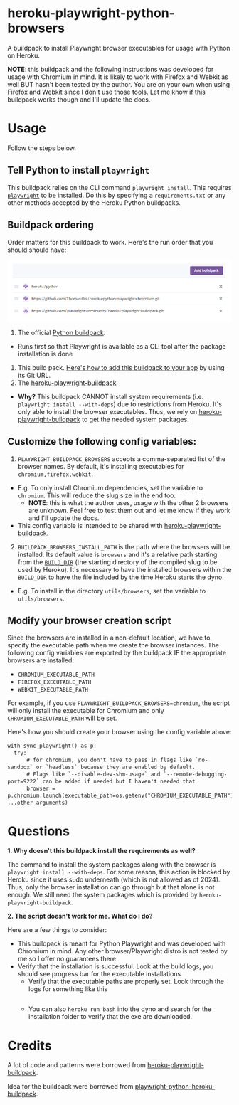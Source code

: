 # heroku-playwright-python-browsers
A buildpack to install Playwright browser executables for usage with Python on Heroku. 

**NOTE**: this buildpack and the following instructions was developed for usage with Chromium in mind. It is likely to work with Firefox and Webkit as well BUT hasn't been tested by the author. You are on your own when using Firefox and Webkit since I don't use those tools. Let me know if this buildpack works though and I'll update the docs.

# Usage

Follow the steps below.

## Tell Python to install `playwright`

This buildpack relies on the CLI command `playwright install`. This requires [`playwright`](https://pypi.org/project/playwright/) to be installed. Do this by specifying a `requirements.txt` or any other methods accepted by the Heroku Python buildpacks.

## Buildpack ordering

Order matters for this buildpack to work. Here's the run order that you should should have:

![Buildpack Image](Buildpacks.PNG)

1. The official [Python buildpack](https://elements.heroku.com/buildpacks/heroku/heroku-buildpack-python).
  - Runs first so that Playwright is available as a CLI tool after the package installation is done
1. This build pack. [Here's how to add this buildpack to your app](https://devcenter.heroku.com/articles/buildpacks#using-a-third-party-buildpack) by using its Git URL.
2. The [heroku-playwright-buildpack](https://github.com/playwright-community/heroku-playwright-buildpack)
  - **Why?** This buildpack CANNOT install system requirements (i.e. `playwright install --with-deps`) due to restrictions from Heroku. It's only able to install the browser executables. Thus, we rely on [heroku-playwright-buildpack](https://github.com/playwright-community/heroku-playwright-buildpack) to get the needed system packages.


## Customize the following config variables:
1. `PLAYWRIGHT_BUILDPACK_BROWSERS` accepts a comma-separated list of the browser names. By default, it's installing executables for `chromium,firefox,webkit`.
  - E.g. To only install Chromium dependencies, set the variable to `chromium`. This will reduce the slug size in the end too. 
    - **NOTE**: this is what the author uses, usage with the other 2 browsers are unknown. Feel free to test them out and let me know if they work and I'll update the docs.
  - This config variable is intended to be shared with [heroku-playwright-buildpack](https://github.com/playwright-community/heroku-playwright-buildpack).
2. `BUILDPACK_BROWSERS_INSTALL_PATH` is the path where the browsers will be installed. Its default value is `browsers` and it's a relative path starting from the [`BUILD_DIR`](https://devcenter.heroku.com/articles/buildpack-api#bin-compile) (the starting directory of the compiled slug to be used by Heroku). It's necessary to have the installed browsers within the `BUILD_DIR` to have the file included by the time Heroku starts the dyno.
  - E.g. To install in the directory `utils/browsers`, set the variable to `utils/browsers`.

## Modify your browser creation script

Since the browsers are installed in a non-default location, we have to specify the executable path when we create the browser instances. The following config variables are exported by the buildpack IF the appropriate browsers are installed:
- `CHROMIUM_EXECUTABLE_PATH` 
- `FIREFOX_EXECUTABLE_PATH`
- `WEBKIT_EXECUTABLE_PATH`

For example, if you use `PLAYWRIGHT_BUILDPACK_BROWSERS=chromium`, the script will only install the executable for Chromium and only `CHROMIUM_EXECUTABLE_PATH` will be set. 

Here's how you should create your browser using the config variable above:

```
with sync_playwright() as p:
  try:
      # for chromium, you don't have to pass in flags like `no-sandbox` or `headless` because they are enabled by default.
      # Flags like `--disable-dev-shm-usage` and `--remote-debugging-port=9222` can be added if needed but I haven't needed that
      browser = p.chromium.launch(executable_path=os.getenv("CHROMIUM_EXECUTABLE_PATH"), ...other arguments)
```


# Questions

**1. Why doesn't this buildpack install the requirements as well?**

The command to install the system packages along with the browser is `playwright install --with-deps`. For some reason, this action is blocked by Heroku since it uses sudo underneath (which is not allowed as of 2024). Thus, only the browser installation can go through but that alone is not enough. We still need the system packages which is provided by `heroku-playwright-buildpack`.

**2. The script doesn't work for me. What do I do?**

Here are a few things to consider:
- This buildpack is meant for Python Playwright and was developed with Chromium in mind. Any other browser/Playwright distro is not tested by me so I offer no guarantees there
- Verify that the installation is successful. Look at the build logs, you should see progress bar for the executable installations
  - Verify that the executable paths are properly set. Look through the logs for something like this
  ```
  ```
  - You can also `heroku run bash` into the dyno and search for the installation folder to verify that the exe are downloaded.

# Credits
A lot of code and patterns were borrowed from [heroku-playwright-buildpack](https://github.com/playwright-community/heroku-playwright-buildpack).

Idea for the buildpack were borrowed from  [playwright-python-heroku-buildpack](https://github.com/binoche9/playwright-python-heroku-buildpack).

